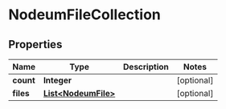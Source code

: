 
# NodeumFileCollection

## Properties
Name | Type | Description | Notes
------------ | ------------- | ------------- | -------------
**count** | **Integer** |  |  [optional]
**files** | [**List&lt;NodeumFile&gt;**](NodeumFile.md) |  |  [optional]



